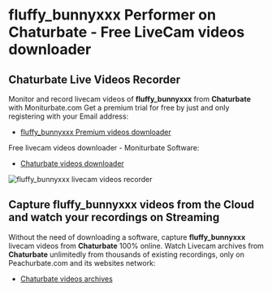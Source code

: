 # fluffy_bunnyxxx Performer on Chaturbate - Free LiveCam videos downloader

## Chaturbate Live Videos Recorder

Monitor and record livecam videos of **fluffy_bunnyxxx** from **Chaturbate** with Moniturbate.com
Get a premium trial for free by just and only registering with your Email address:
* [fluffy_bunnyxxx Premium videos downloader](https://moniturbate.com/request-demo-licence-key.html)

Free livecam videos downloader - Moniturbate Software:
* [Chaturbate videos downloader](https://moniturbate.com/moniturbate-download-software.html)

![fluffy_bunnyxxx livecam videos recorder](https://peachurnet.com/templates/moniturbate-software.png)


## Capture fluffy_bunnyxxx videos from the Cloud and watch your recordings on Streaming

Without the need of downloading a software, capture **fluffy_bunnyxxx** livecam videos from **Chaturbate** 100% online.
Watch Livecam archives from **Chaturbate** unlimitedly from thousands of existing recordings, only on Peachurbate.com and its websites network:
* [Chaturbate videos archives](https://peachurnet.com/)